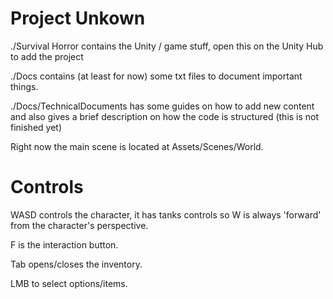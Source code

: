 # Project Unkown

./Survival Horror contains the Unity / game stuff, open this on the Unity Hub to add the project

./Docs contains (at least for now) some txt files to document important things.

./Docs/TechnicalDocuments has some guides on how to add new content and also gives a brief description on how the code is structured (this is not finished yet)

Right now the main scene is located at Assets/Scenes/World.


# Controls

WASD controls the character, it has tanks controls so W is always 'forward' from the character's perspective.

F is the interaction button.

Tab opens/closes the inventory.

LMB to select options/items.
